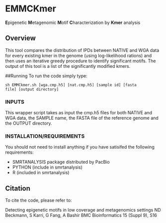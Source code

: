 EMMCKmer
========

**E**pigenetic **M**etagenomic **M**otif **C**haracterization by **Kmer** analysis

## Overview
This tool compares the distribution of IPDs between NATIVE and WGA data for every existing kmer in the genome (using log-likelihood rations) and then uses an iterative greedy procedure to identify significant motifs.  The output of this tool is a list of the significantly modified kmers.

##Running
To run the code simply type:

<code>sh EMMCkmer.sh [wga.cmp.h5] [nat.cmp.h5] [sample id] [fasta file] [output directory] </code>

### INPUTS

This wrapper script takes as input the cmp.h5 files for both NATIVE and WGA data, the SAMPLE name, the FASTA file of the reference genome and the OUTPUT directory.  

### INSTALLATION/REQUIREMENTS
You should not need to install anything if you have satisifed the following requirements:

<ul>
<li>SMRTANALYSIS package distributed by PacBio </li>
<li>PYTHON (include in smrtanalysis) </li>
<li>R (included in smrtanalysis) </li>
</ul>
 
## Citation
To cite the code, please refer to:

Detecting epigenetic motifs in low coverage and metagenomics settings
ND Beckmann, S Karri, G Fang, A Bashir
BMC Bioinformatics 15 (Suppl 9), S16

